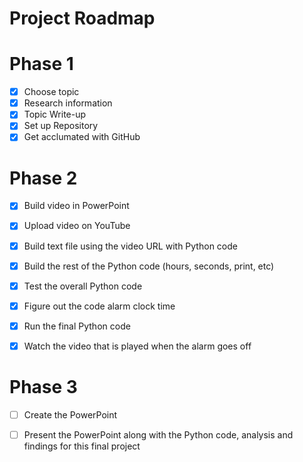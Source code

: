 # Project Roadmap

  # Phase 1
  - [x] Choose topic
  - [x] Research information
  - [x] Topic Write-up
  - [x] Set up Repository
  - [x] Get acclumated with GitHub

  # Phase 2
  - [x] Build video in PowerPoint

  - [x] Upload video on YouTube

  - [x] Build text file using the video URL with Python code

  - [x] Build the rest of the Python code (hours, seconds, print, etc)

  - [x] Test the overall Python code

  - [x] Figure out the code alarm clock time

  - [x] Run the final Python code 

  - [x] Watch the video that is played when the alarm goes off

  # Phase 3
  - [ ] Create the PowerPoint 

  - [ ] Present the PowerPoint along with the Python code, analysis and findings for this final project
